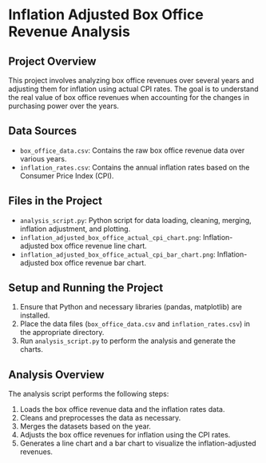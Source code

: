 
# Inflation Adjusted Box Office Revenue Analysis

## Project Overview
This project involves analyzing box office revenues over several years and adjusting them for inflation using actual CPI rates. The goal is to understand the real value of box office revenues when accounting for the changes in purchasing power over the years.

## Data Sources
- `box_office_data.csv`: Contains the raw box office revenue data over various years.
- `inflation_rates.csv`: Contains the annual inflation rates based on the Consumer Price Index (CPI).

## Files in the Project
- `analysis_script.py`: Python script for data loading, cleaning, merging, inflation adjustment, and plotting.
- `inflation_adjusted_box_office_actual_cpi_chart.png`: Inflation-adjusted box office revenue line chart.
- `inflation_adjusted_box_office_actual_cpi_bar_chart.png`: Inflation-adjusted box office revenue bar chart.

## Setup and Running the Project
1. Ensure that Python and necessary libraries (pandas, matplotlib) are installed.
2. Place the data files (`box_office_data.csv` and `inflation_rates.csv`) in the appropriate directory.
3. Run `analysis_script.py` to perform the analysis and generate the charts.

## Analysis Overview
The analysis script performs the following steps:
1. Loads the box office revenue data and the inflation rates data.
2. Cleans and preprocesses the data as necessary.
3. Merges the datasets based on the year.
4. Adjusts the box office revenues for inflation using the CPI rates.
5. Generates a line chart and a bar chart to visualize the inflation-adjusted revenues.




